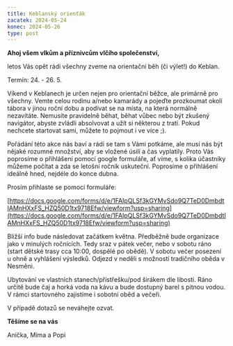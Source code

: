 ```yaml
---
title: Keblanský orienťák
zacatek: 2024-05-24
konec: 2024-05-26
type: post
---
```

**Ahoj všem vlkům a příznivcům vlčího společenství,**

letos Vás opět rádi všechny zveme na orientační běh (či výlet!) do Keblan.

Termín: 24. - 26. 5.

Víkend v Keblanech je určen nejen pro orientační běžce, ale primárně pro všechny. Vemte celou rodinu a/nebo kamarády a pojeďte prozkoumat okolí tábora v jinou roční dobu a podívat se na místa, na která normálně nezavítáte. Nemusíte pravidelně běhat, běhat vůbec nebo být zkušený navigátor, abyste zvládli absolvovat a užít si některou z tratí. Pokud nechcete startovat sami, můžete to pojmout i ve více ;).

Pořádání této akce nás baví a rádi se tam s Vámi potkáme, ale musí nás být nějaké rozumné množství, aby se vložené úsilí a čas vyplatily. Proto Vás poprosíme o přihlášení pomocí google formuláře, ať víme, s kolika účastníky můžeme počítat a zda se letošní ročník uskuteční. Poprosíme o přihlášení ideálně hned, nejdéle do konce dubna.

Prosím přihlaste se pomocí formuláře:

[https://docs.google.com/forms/​d/e/​1FAIpQLSf3kGYMvSdo9Q7TeD0Dmbdt​IAMnHXxFS_HZQ50D1tx9718Efw/​viewform?usp=sharing](https://docs.google.com/forms/d/e/1FAIpQLSf3kGYMvSdo9Q7TeD0DmbdtIAMnHXxFS_HZQ50D1tx9718Efw/viewform?usp=sharing)

Bližší info bude následovat začátkem května. Předběžně bude organizace jako v minulých ročnících. Tedy sraz v pátek večer, nebo v sobotu ráno (start dětské trasy cca 10:00, dospělé po obědě). V sobotu večer posezení u ohně a vyhlášení výsledků. Odjezd v neděli s možností tradičního oběda v Nesměni.

Ubytování ve vlastních stanech/přístřešku/pod širákem dle libosti. Ráno určitě bude čaj a horká voda na kávu a bude dostupný barel s pitnou vodou. V rámci startovného zajistíme i sobotní oběd a večeři.

V případě dotazů se neváhejte ozvat.

**Těšíme se na vás**

Anička, Míma a Popi